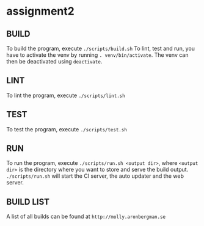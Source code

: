# assignment2

## BUILD

To build the program, execute `./scripts/build.sh`
To lint, test and run, you have to activate the venv by running `. venv/bin/activate`. The venv can then be deactivated using `deactivate`.

## LINT
To lint the program, execute `./scripts/lint.sh`

## TEST
To test the program, execute `./scripts/test.sh`

## RUN
To run the program, execute `./scripts/run.sh <output dir>`, where `<output dir>` is the directory where you want to store and serve the build output. `./scripts/run.sh` will start the CI server, the auto updater and the web server.

## BUILD LIST
A list of all builds can be found at `http://molly.aronbergman.se`
